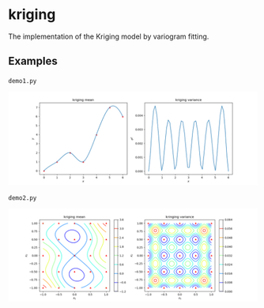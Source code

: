 # kriging

The implementation of the Kriging model by variogram fitting.

## Examples

`demo1.py`

![](./pics/Figure_1.png)

`demo2.py`

![](./pics/Figure_2.png)
